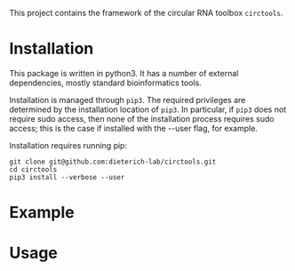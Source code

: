 This project contains the framework of the circular RNA toolbox ``circtools``.

# Installation

This package is written in python3. It has a number of external dependencies, mostly standard bioinformatics tools.

Installation is managed through `pip3`. The required privileges are determined by the installation location of `pip3`. In particular, if `pip3` does not require sudo access, then none of the installation process requires sudo access; this is the case if installed with the --user flag, for example.

Installation requires running pip:

```
git clone git@github.com:dieterich-lab/circtools.git
cd circtools
pip3 install --verbose --user
```


# Example


# Usage


